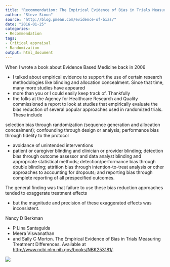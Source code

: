 ```yaml
---
title: "Recommendation: The Empirical Evidence of Bias in Trials Measuring Treatment Differences"
author: "Steve Simon"
source: "http://blog.pmean.com/evidence-of-bias/"
date: "2016-01-25"
categories:
- Recommendation
tags:
- Critical appraisal
- Randomization
output: html_document
---
```


When I wrote a book about Evidence Based Medicine back in 2006
- I talked
about empirical evidence to support the use of certain research
methodologies like blinding and allocation concealment. Since that time,
many more studies have appeared
- more than you or I could easily keep
track of. Thankfully
- the folks at the Agency for Healthcare Research
and Quality commissioned a report to look at studies that empirically
evaluate the bias reduction of several popular approaches used in
randomized trials. These include

selection bias through randomization (sequence generation and
allocation concealment); confounding through design or analysis;
performance bias through fidelity to the protocol
- avoidance of
unintended interventions
- patient or caregiver blinding and clinician
or provider blinding; detection bias through outcome assessor and data
analyst blinding and appropriate statistical methods;
detection/performance bias through double blinding; attrition bias
through intention-to-treat analysis or other approaches to accounting
for dropouts; and reporting bias through complete reporting of all
prespecified outcomes.

The general finding was that failure to use these bias reduction
approaches tended to exaggerate treatment effects
- but the magnitude and
precision of these exaggerated effects was inconsistent.

<!---More--->

Nancy D Berkman
- P Lina Santaguida
- Meera Viswanathan
- and Sally C
Morton. The Empirical Evidence of Bias in Trials Measuring Treatment
Differences. Available at
<http://www.ncbi.nlm.nih.gov/books/NBK253181/>.

![](http://www.pmean.com/images/images/16/evidence-of-bias01.png)




